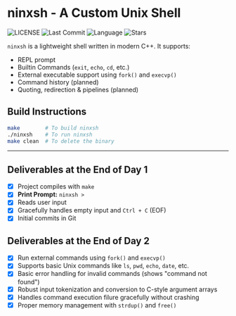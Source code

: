 # ninxsh - A Custom Unix Shell

![LICENSE](https://img.shields.io/badge/license-MIT-green.svg)
![Last Commit](https://img.shields.io/github/last-commit/AarambhaAnta/ninxsh)
![Language](https://img.shields.io/github/languages/top/AarambhaAnta/ninxsh)
![Stars](https://img.shields.io/github/stars/AarambhaAnta/ninxsh?style=social)

`ninxsh` is a lightweight shell written in modern C++. It supports:

- REPL prompt
- Builtin Commands (`exit`, `echo`, `cd`, etc.)
- External executable support using `fork()` and `execvp()`
- Command history (planned)
- Quoting, redirection & pipelines (planned)

## Build Instructions

```bash
make        # To build ninxsh
./ninxsh    # To run ninxsh
make clean  # To delete the binary
```

---

## Deliverables at the End of **Day 1**

- [x] Project compiles with `make`
- [x] **Print Prompt:** `ninxsh >`
- [x] Reads user input
- [x] Gracefully handles empty input and `Ctrl + C` (EOF)
- [x] Initial commits in Git

## Deliverables at the End of **Day 2**

- [x] Run external commands using `fork()` and `execvp()`
- [x] Supports basic Unix commands like `ls`, `pwd`, `echo`, `date`, etc.
- [x] Basic error handling for invalid commands (shows "command not found")
- [x] Robust input tokenization and conversion to C-style argument arrays
- [x] Handles command execution filure gracefully without crashing
- [x] Proper memory management with `strdup()` and `free()`